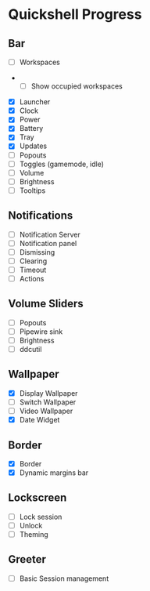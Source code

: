 # Quickshell Progress

## Bar

- [ ] Workspaces
- - [ ] Show occupied workspaces
- [x] Launcher
- [x] Clock
- [x] Power
- [x] Battery
- [x] Tray
- [x] Updates
- [ ] Popouts
- [ ] Toggles (gamemode, idle)
- [ ] Volume
- [ ] Brightness
- [ ] Tooltips

## Notifications

- [ ] Notification Server
- [ ] Notification panel
- [ ] Dismissing
- [ ] Clearing
- [ ] Timeout
- [ ] Actions

## Volume Sliders

- [ ] Popouts
- [ ] Pipewire sink
- [ ] Brightness
- [ ] ddcutil

## Wallpaper

- [x] Display Wallpaper
- [ ] Switch Wallpaper
- [ ] Video Wallpaper
- [x] Date Widget

## Border

- [x] Border
- [x] Dynamic margins bar

## Lockscreen

- [ ] Lock session
- [ ] Unlock
- [ ] Theming

## Greeter

- [ ] Basic Session management
